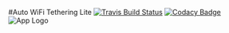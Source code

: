#Auto WiFi Tethering Lite [![Travis Build Status](https://travis-ci.org/danielmroczka/auto-tethering.png?branch=master)](https://travis-ci.org/danielmroczka/auto-tethering) [![Codacy Badge](https://api.codacy.com/project/badge/Grade/40f928c9b3444e5c9b5035a3e8a6f56e)](https://www.codacy.com/app/daniel-mroczka/auto-tethering?utm_source=github.com&amp;utm_medium=referral&amp;utm_content=danielmroczka/auto-tethering-lite&amp;utm_campaign=Badge_Grade)
![App Logo](https://lh3.googleusercontent.com/GwGTGX5OuwMvOlg10Vemwk6x_Pd8EKsbpy-x9pV-t-EI29FCdFXzUH5PV64b2HRVtNCh=h80)